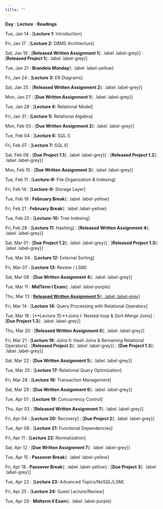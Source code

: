 ```yaml
---
title: ""
---
```


**Day**
: **Lecture**
    : **Readings**

Tue, Jan 14
: [**Lecture 1:** Introduction]

Fri, Jan 17
: [**Lecture 2:** DBMS Architecture]

Sat, Jan 18
: [**Released Written Assignment 1**{: .label .label-grey}]
: [**Released Project 1**{: .label .label-grey}]

Tue, Jan 21
: **Brandeis Monday**{: .label .label-yellow}

Fri, Jan 24
: [**Lecture 3:** ER Diagrams]

Sat, Jan 25
: [**Released Written Assignment 2**{: .label .label-grey}]

Mon, Jan 27
: [**Due Written Assignment 1**{: .label .label-grey}]

Tue, Jan 28
: [**Lecture 4:** Relational Model]

Fri, Jan 31
: [**Lecture 5:** Relational Algebra]

Mon, Feb 03
: [**Due Written Assignment 2**{: .label .label-grey}]

Tue, Feb 04
: [**Lecture 6:** SQL I]

Fri, Feb 07
: [**Lecture 7:** SQL II]

Sat, Feb 08
: [**Due Project 1.1**{: .label .label-grey}]
: [**Released Project 1.2**{: .label .label-grey}]

Mon, Feb 10
: [**Due Written Assignment 3**{: .label .label-grey}]

Tue, Feb 11
: [**Lecture-8:** File Organization & Indexing]

Fri, Feb 14
: [**Lecture-9:** Storage Layer]

Tue, Feb 18
: **February Break**{: .label .label-yellow}

Fri, Feb 21
: **February Break**{: .label .label-yellow}

Tue, Feb 25
: [**Lecture-10:** Tree Indexing]

Fri, Feb 28
: [**Lecture 11:** Hashing]
: [**Released Written Assignment 4**{: .label .label-grey}]

Sat, Mar 01
: [**Due Project 1.2**{: .label .label-grey}]
: [**Released Project 1.3**{: .label .label-grey}]

Tue, Mar 04
: [**Lecture 12:** External Sorting]

Fri, Mar 07
: [**Lecture 13:** Review / LSM]

Sat, Mar 08
: [**Due Written Assignment 4**{: .label .label-grey}]

Tue, Mar 11
: **MidTerm I Exam**{: .label .label-purple}

Thu, Mar 13
: [**Released Written Assignment 5**{: .label .label-grey}](/COSI-127B/assignments)

Fri, Mar 14
: [**Lecture 14:** Query Processing with Relational Operators]


Tue, Mar 18
: [**Lecture 15:**Joins I: Nested-loop & Sort-Merge Joins]
: [**Due Project 1.3**{: .label .label-grey}]


Thu, Mar 20
: [**Released Written Assignment 6**{: .label .label-grey}]

Fri, Mar 21
: [**Lecture 16:** Joins II: Hash Joins & Remaining Relational Operators]
: [**Released Project 2**{: .label .label-grey}]
: [**Due Project 1.3**{: .label .label-grey}]

Sat, Mar 22
: [**Due Written Assignment 5**{: .label .label-grey}]


Tue, Mar 25
: [**Lecture 17:** Relational Query Optimization]


Fri, Mar 28
: [**Lecture 18:** Transaction Management]

Sat, Mar 29
: [**Due Written Assignment 6**{: .label .label-grey}]

Tue, Apr 01
: [**Lecture 19:** Concurrency Control]

Thu, Apr 03
: [**Released Written Assignment 7**{: .label .label-grey}]

Fri, Apr 04
: [**Lecture 20:** Recovery]
: [**Due Project 2**{: .label .label-grey}]

Tue, Apr 08
: [**Lecture 21:** Functional Dependencies]

Fri, Apr 11
: [**Lecture 22:** Normalization]

Sat, Apr 12
: [**Due Written Assignment 7**{: .label .label-grey}]

Tue, Apr 15
: **Passover Break**{: .label .label-yellow}

Fri, Apr 18
: **Passover Break**{: .label .label-yellow}
: [**Due Project 3**{: .label .label-grey}]

Tue, Apr 22
: [**Lecture 23:** Advanced Topics/NoSQL/LSM]

Fri, Apr 25
: [**Lecture 24:** Guest Lecture/Review] 

Tue, Apr 29
: **Midterm II Exam**{: .label .label-purple}
